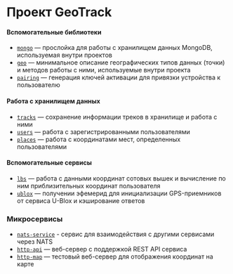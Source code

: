 # Проект GeoTrack

#### Вспомогательные библиотеки

- [`mongo`](../../tree/master/mongo) — прослойка для работы с хранилищем данных MongoDB, используемая внутри проектов
- [`geo`](../../tree/master/geo) — минимальное описание географических типов данных (точки) и методов работы с ними, используемые внутри проекта
- [`pairing`](../../tree/master/pairing) — генерация ключей активации для привязки устройства к пользователю

#### Работа с хранилищем данных

- [`tracks`](../../tree/master/tracks) — сохранение информации треков в хранилище и работа с ними
- [`users`](../../tree/master/users) — работа с зарегистрированными пользователями
- [`places`](../../tree/master/places) — работа с координатами мест, определенных пользователями

#### Вспомогательные сервисы

- [`lbs`](../../tree/master/lbs) — работа с данными координат сотовых вышек и вычисление по ним приблизительных координат пользователя
- [`ublox`](../../tree/master/ublox) — получении эфемерид для инициализации GPS-приемников от сервиса U-Blox и кэширование ответов

### Микросервисы

- [`nats-service`](../../tree/master/nats-service) - сервис для взаимодействия с другими сервисами через NATS
- [`http-api`](../../tree/master/http-api) — веб-сервер с поддержкой REST API сервиса
- [`http-map`](../../tree/master/http-map) — тестовый веб-сервер для отображения координат на карте
